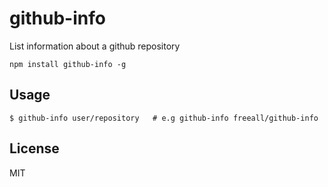 # github-info

List information about a github repository

```
npm install github-info -g
```

## Usage

```
$ github-info user/repository   # e.g github-info freeall/github-info
```

## License

MIT